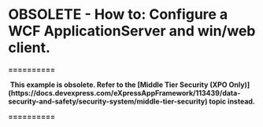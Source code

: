
# OBSOLETE - How to: Configure a WCF ApplicationServer and win/web client.


<strong>==========</strong><br>
<p> <strong>This example is obsolete. Refer to the [Middle Tier Security (XPO Only)](https://docs.devexpress.com/eXpressAppFramework/113439/data-security-and-safety/security-system/middle-tier-security) topic instead.</strong></p>
<p><strong>==========</strong></p>

<br/>


